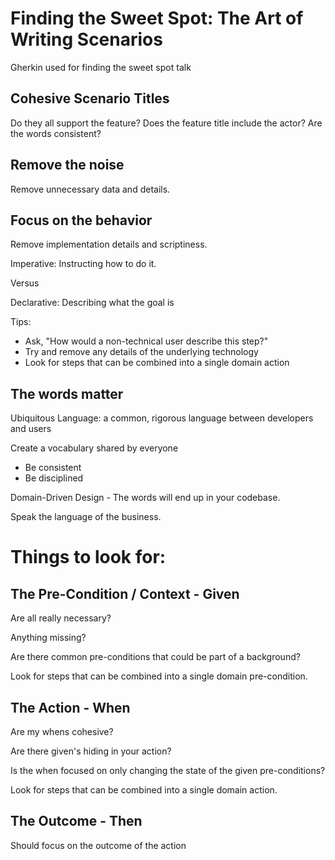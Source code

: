 # Finding the Sweet Spot: The Art of Writing Scenarios

Gherkin used for finding the sweet spot talk

## Cohesive Scenario Titles

Do they all support the feature?
Does the feature title include the actor?
Are the words consistent?

## Remove the noise

Remove unnecessary data and details.

## Focus on the behavior

Remove implementation details and scriptiness.

Imperative: Instructing how to do it.

Versus

Declarative: Describing what the goal is

Tips:
- Ask, "How would a non-technical user describe this step?"
- Try and remove any details of the underlying technology
- Look for steps that can be combined into a single domain action

## The words matter

Ubiquitous Language: a common, rigorous language between developers and users

Create a vocabulary shared by everyone
- Be consistent
- Be disciplined

Domain-Driven Design - The words will end up in your codebase.

Speak the language of the business.


# Things to look for:

## The Pre-Condition / Context - Given

Are all really necessary?

Anything missing?

Are there common pre-conditions that could be part of a background?

Look for steps that can be combined into a single domain pre-condition.

## The Action - When

Are my whens cohesive?

Are there given's hiding in your action?

Is the when focused on only changing the state of the given pre-conditions?

Look for steps that can be combined into a single domain action.


## The Outcome - Then

Should focus on the outcome of the action
